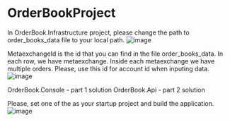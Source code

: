 # OrderBookProject
In OrderBook.Infrastructure project, please change the path to order_books_data file to your local path.
![image](https://github.com/Bubasick/OrderBookProject/assets/45142923/3786a92c-f3d8-4d5d-a6a9-5f6d6a98caa2)

MetaexchangeId is the id that you can find in the file order_books_data. In each row, we have metaexchange. Inside each metaexchange we have multiple orders.
Please, use this id for account id when inputing data.
![image](https://github.com/Bubasick/OrderBookProject/assets/45142923/048d3dc4-f2ee-44d9-8b92-67b0342e508f)

OrderBook.Console - part 1 solution
OrderBook.Api - part 2 solution

Please, set one of the as your startup project and build the application.
![image](https://github.com/Bubasick/OrderBookProject/assets/45142923/c1deca1d-b2f2-413d-93c6-bb3dc50cb406)

